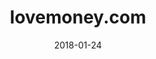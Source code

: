---
layout: site
title: "lovemoney.com"
date: 2018-01-24
categories: [community]
version: 1.2.28
major: 1
minor: 2
patch: 28
slug: lovemoney-com
link: www.lovemoney.com
permalink: /sites/:slug
---